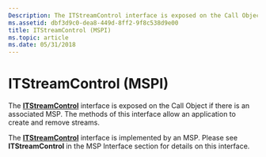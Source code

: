 ```yaml
---
Description: The ITStreamControl interface is exposed on the Call Object if there is an associated MSP. The methods of this interface allow an application to create and remove streams.
ms.assetid: dbf3d9c0-dea8-449d-8ff2-9f8c538d9e00
title: ITStreamControl (MSPI)
ms.topic: article
ms.date: 05/31/2018
---
```


# ITStreamControl (MSPI)

The [**ITStreamControl**](https://msdn.microsoft.com/library/ms732393(v=VS.85).aspx) interface is exposed on the Call Object if there is an associated MSP. The methods of this interface allow an application to create and remove streams.

The [**ITStreamControl**](https://msdn.microsoft.com/library/ms732393(v=VS.85).aspx) interface is implemented by an MSP. Please see **ITStreamControl** in the MSP Interface section for details on this interface.

 

 



